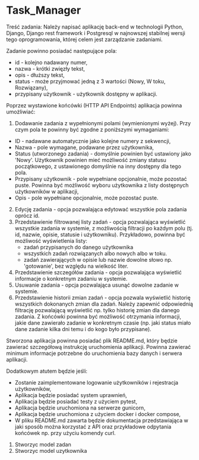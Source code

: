 # Task_Manager

Treść zadania:
Należy napisać aplikację back-end w technologii Python, Django, Django rest framework i Postgresql w najnowszej stabilnej wersji tego oprogramowania, której celem jest zarządzanie zadaniami.

Zadanie powinno posiadać następujące pola:
* id - kolejno nadawany numer,
* nazwa - krótki zwięzły tekst,
* opis - dłuższy tekst,
* status - może przyjmować jedną z 3 wartości (Nowy, W toku, Rozwiązany),
* przypisany użytkownik -  użytkownik dostępny w aplikacji.

Poprzez wystawione końcówki (HTTP API Endpoints) aplikacja powinna umożliwiać:
1.  Dodawanie zadania z wypełnionymi polami (wymienionymi wyżej). Przy czym pola te powinny być zgodne z poniższymi wymaganiami:
   * ID - nadawane automatycznie jako kolejne numery z sekwencji,
   * Nazwa - pole wymagane, podawane przez użytkownika,
   * Status (utworzonego zadania) -  domyślnie powinien być ustawiony jako 'Nowy'. Użytkownik powinien mieć możliwość zmiany statusu początkowego, z ustawionego domyślnie na inny dostępny dla tego pola.
   * Przypisany użytkownik - pole wypełniane opcjonalnie, może pozostać puste. Powinna być możliwość wyboru użytkownika z listy dostępnych użytkowników w aplikacji,
   * Opis -  pole wypełniane opcjonalnie, może pozostać puste.
2. Edycję zadania - opcja pozwalająca edytować wszystkie pola zadania oprócz id.
3. Przedstawienie filtrowanej listy zadań - opcja pozwalająca wyświetlić wszystkie zadania w systemie, z możliwością filtracji po każdym polu (tj. id, nazwie, opisie, statusie i użytkowniku). Przykładowo, powinna być możliwość wyświetlenia listy:
   * zadań przypisanych do danego użytkownika
   * wszystkich zadań rozwiązanych albo nowych albo w toku.
   * zadań zawierających w opisie lub nazwie dowolne słowo np. 'gotowanie', bez względu na wielkość liter.
4. Przedstawienie szczegółów zadania - opcja pozwalająca wyświetlić informacje o konkretnym zadaniu w systemie.
5. Usuwanie zadania - opcja pozwalająca usunąć dowolne zadanie w systemie.
6. Przedstawienie historii zmian zadań - opcja pozwala wyświetlić historię wszystkich dokonanych zmian dla zadań. Należy zapewnić odpowiednią filtrację pozwalającą wyświetlić np. tylko historię zmian dla danego zadania. Z końcówki powinna być możliwość otrzymania informacji, jakie dane zawierało zadanie w konkretnym czasie (np. jaki status miało dane zadanie kilka dni temu i do kogo było przypisane).

Stworzona aplikacja powinna posiadać plik README.md, który będzie zawierać szczegółową instrukcję uruchomienia aplikacji. Powinna zawierać minimum informacje potrzebne do uruchomienia bazy danych i serwera aplikacji.

Dodatkowym atutem będzie jeśli:
* Zostanie zaimplementowane logowanie użytkowników i rejestracja użytkowników,
* Aplikacja będzie posiadać system uprawnień,
* Aplikacja będzie posiadać testy z użyciem pytest,
* Aplikacja będzie uruchomiona na serwerze gunicorn,
* Aplikacja będzie uruchomiona z użyciem docker i docker compose,
* W pliku README.md zawarta będzie dokumentacja przedstawiająca w jaki sposób można korzystać z API oraz przykładowe odpytania końcówek np. przy użyciu komendy curl.


1. Stworzyc model zadan
2. Stworzyc model uzytkownika